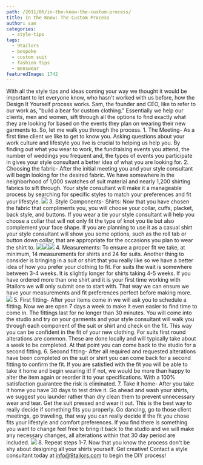 ```yaml
---
path: /2011/06/in-the-know-the-custom-process/
title: In the Know: The Custom Process
author: sam
categories: 
  - style-tips
tags: 
  - 9tailors
  - bespoke
  - custom suit
  - fashion tips
  - menswear
featuredImage: 1742
---
```

With all the style tips and ideas coming your way we thought it would be important to let everyone know, who hasn't worked with us before, how the Design It Yourself process works. Sam, the founder and CEO, like to refer to our work as, "build a bear for custom clothing." Essentially we help our clients, men and women, sift through all the options to find exactly what they are looking for based on the events they plan on wearing their new garments to. So, let me walk you through the process. 1. The Meeting- As a first time client we like to get to know you. Asking questions about your work culture and lifestyle you live is crucial to helping us help you. By finding out what you wear to work, the fundraising events you attend, the number of weddings you frequent and, the types of events you participate in gives your style consultant a better idea of what you are looking for. 2. Choosing the fabric- After the initial meeting you and your style consultant will begin looking for the desired fabric. We have somewhere in the neighborhood of 1,000 swatches of suit material and nearly 1,200 shirting fabrics to sift through. Your style consultant will make it a manageable process by searching for specific styles to match your preferences and fit your lifestyle. [![](http://3.bp.blogspot.com/-FYVs8v2tMRw/TgJUnfLB0VI/AAAAAAAAAgY/dbAWq7VBP-M/s400/IMG_9587.jpg)](http://3.bp.blogspot.com/-FYVs8v2tMRw/TgJUnfLB0VI/AAAAAAAAAgY/dbAWq7VBP-M/s1600/IMG_9587.jpg) 3. Style Components- Shirts: Now that you have chosen the fabric that compliments you, you will choose your collar, cuffs, placket, back style, and buttons. If you wear a tie your style consultant will help you choose a collar that will not only fit the type of knot you tie but also complement your face shape. If you are planning to use it as a casual shirt your style consultant will show you some options, such as the roll tab or button down collar, that are appropriate for the occasions you plan to wear the shirt to. [![](http://3.bp.blogspot.com/-_fzFy0A3kdA/TgJTnIga-bI/AAAAAAAAAgQ/Uiet-9tvcC4/s400/IMG_9539.jpg)](http://3.bp.blogspot.com/-_fzFy0A3kdA/TgJTnIga-bI/AAAAAAAAAgQ/Uiet-9tvcC4/s1600/IMG_9539.jpg)[![](http://1.bp.blogspot.com/-GBpocy1UBfs/TgJS3YbLknI/AAAAAAAAAgA/ZXF_yyh8SOA/s400/IMG_9736.jpg)](http://1.bp.blogspot.com/-GBpocy1UBfs/TgJS3YbLknI/AAAAAAAAAgA/ZXF_yyh8SOA/s1600/IMG_9736.jpg)[![](http://2.bp.blogspot.com/-nmPJXhubZtI/TgJTm4DKhNI/AAAAAAAAAgI/Rkiw5Z_L4qQ/s400/IMG_9531.jpg)](http://2.bp.blogspot.com/-nmPJXhubZtI/TgJTm4DKhNI/AAAAAAAAAgI/Rkiw5Z_L4qQ/s1600/IMG_9531.jpg) 4. Measurements: To ensure a proper fit we take, at minimum, 14 measurements for shirts and 24 for suits. Another thing to consider is bringing in a suit or shirt that you really like so we have a better idea of how you prefer your clothing to fit. For suits the wait is somewhere between 3-4 weeks. It is slightly longer for shirts taking 4-5 weeks. If you have ordered more than one shirt and it is your first time working with 9tailors we will only submit one to start with. That way we can ensure we have your measurements and fit preferences perfect before making more. [![](http://2.bp.blogspot.com/-FbBDPGBuJPM/TgeaeBo86uI/AAAAAAAAAio/hr7tDF-JIdY/s400/IMG_9719.jpg)](http://2.bp.blogspot.com/-FbBDPGBuJPM/TgeaeBo86uI/AAAAAAAAAio/hr7tDF-JIdY/s1600/IMG_9719.jpg) 5. First fitting- After your items come in we will ask you to schedule a fitting. Now we are open 7 days a week to make it even easier to find time to come in. The fittings last for no longer than 30 minutes. You will come into the studio and try on your garments and your style consultant will walk you through each component of the suit or shirt and check on the fit. This way you can be confident in the fit of your new clothing. For suits first round alterations are common. These are done locally and will typically take about a week to be completed. At that point you can come back to the studio for a second fitting. 6. Second fitting- After all required and requested alterations have been completed on the suit or shirt you can come back for a second fitting to confirm the fit. If you are satisfied with the fit you will be able to take it home and begin wearing it! If not, we would be more than happy to alter the item again or reorder it to your specifications. With a 100% satisfaction guarantee the risk is eliminated. 7. Take it home- After you take it home you have 30 days to test drive it. Go ahead and wash your shirts, we suggest you launder rather than dry clean them to prevent unnecessary wear and tear. Get the suit pressed and wear it out. This is the best way to really decide if something fits you properly. Go dancing, go to those client meetings, go traveling, that way you can really decide if the fit you chose fits your lifestyle and comfort preferences. If you find there is something you want to change feel free to bring it back to the studio and we will make any necessary changes, all alterations within that 30 day period are included. [![](http://2.bp.blogspot.com/-23jhim9bNFg/TgebK9OBiWI/AAAAAAAAAiw/Ok2ScYa2KCw/s400/Img0373.jpg)](http://2.bp.blogspot.com/-23jhim9bNFg/TgebK9OBiWI/AAAAAAAAAiw/Ok2ScYa2KCw/s1600/Img0373.jpg) 8. Repeat steps 1-7. Now that you know the process don't be shy about designing all your shirts yourself. Get creative! Contact a style consultant today at info@9tailors.com to begin the DIY process!